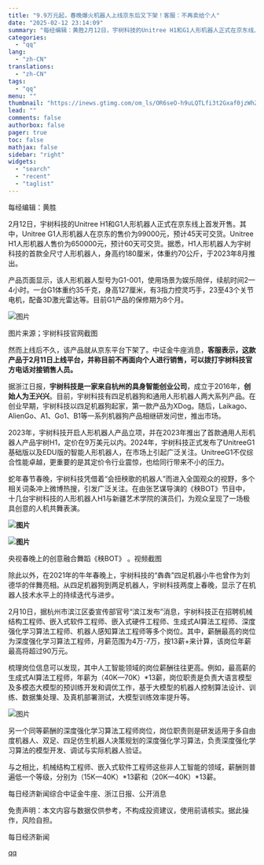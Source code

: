 ```yaml
---
title: "9.9万元起，春晚爆火机器人上线京东后又下架！客服：不再卖给个人"
date: "2025-02-12 23:14:09"
summary: "每经编辑：黄胜2月12日，宇树科技的Unitree H1和G1人形机器人正式在京东线上首发开售。其中..."
categories:
  - "qq"
lang:
  - "zh-CN"
translations:
  - "zh-CN"
tags:
  - "qq"
menu: ""
thumbnail: "https://inews.gtimg.com/om_ls/OR6seO-h9uLQTLfi3t2Gxaf0jzWhZH0r22UOBRhbWkdtkAA_640360/0"
lead: ""
comments: false
authorbox: false
pager: true
toc: false
mathjax: false
sidebar: "right"
widgets:
  - "search"
  - "recent"
  - "taglist"
---
```


每经编辑：黄胜

2月12日，宇树科技的Unitree H1和G1人形机器人正式在京东线上首发开售。其中，Unitree G1人形机器人在京东的售价为99000元，预计45天可交货。Unitree H1人形机器人售价为650000元，预计60天可交货。据悉，H1人形机器人为宇树科技的首款全尺寸人形机器人，身高约180厘米，体重约70公斤，于2023年8月推出。

产品页面显示，该人形机器人型号为G1-001，使用场景为娱乐陪伴，续航时间2—4小时。一台G1体重约35千克，身高127厘米，有3指力控灵巧手，23至43个关节电机，配备3D激光雷达等。目前G1产品的保修期为8个月。

![图片](https://inews.gtimg.com/om_bt/OP-JFvGYXujW3g9ZgXVJPd3MPTbDHTrzfwKnSiQTcA-HsAA/1000)

图片来源；宇树科技官网截图

然而上线后不久，该产品就从京东平台下架了。中证金牛座消息，**客服表示，这款产品于2月11日上线平台，并称目前不再面向个人进行销售，可以拨打宇树科技官方电话对接销售人员。**

据浙江日报，**宇树科技是一家来自杭州的具身智能创业公司**，成立于2016年，**创始人为王兴兴**。目前，宇树科技有四足机器狗和通用人形机器人两大系列产品。在创业早期，宇树科技以四足机器狗起家，第一款产品为XDog。随后，Laikago、AlienGo、A1、Go1、B1等一系列机器狗产品相继研发问世，推出市场。

2023年，宇树科技开启人形机器人产品立项，并在2023年推出了首款通用人形机器人产品宇树H1，定价在9万美元以内。2024年，宇树科技正式发布了UnitreeG1基础版以及EDU版的智能人形机器人，在市场上引起广泛关注。UnitreeG1不仅综合性能卓越，更重要的是其定价令行业震惊，也给同行带来不小的压力。

蛇年春节春晚，宇树科技凭借着“会扭秧歌的机器人”而进入全国观众的视野，多个相关词条冲上微博热搜，引发广泛关注。在由张艺谋导演的《秧BOT》节目中，十几台宇树科技的人形机器人H1与新疆艺术学院的演员们，为观众呈现了一场极具创意的人机共舞表演。

**![图片](https://inews.gtimg.com/om_bt/OHBkyMnAewfOkrgfqzfGl99-FfaP2BeRbntDgbBo2jW3kAA/641)**

**![图片](https://inews.gtimg.com/om_bt/O1_mEyrexRGLZ3_O8P-yh_di0Ppe_dWDfQAhzSbwcg2ZYAA/641)**

央视春晚上的创意融合舞蹈《秧BOT》 。视频截图

除此以外，在2021年的牛年春晚上，宇树科技的“犇犇”四足机器小牛也曾作为刘德华的伴舞亮相。从四足机器狗到两足机器人，宇树科技两度上春晚，显示了在机器人技术水平上的持续迭代与进步。

2月10日，据杭州市滨江区委宣传部官号“滨江发布”消息，宇树科技正在招聘机械结构工程师、嵌入式软件工程师、嵌入式硬件工程师、生成式AI算法工程师、深度强化学习算法工程师、机器人感知算法工程师等多个岗位。其中，薪酬最高的岗位为深度强化学习算法工程师，月薪范围为4万-7万，按13薪+来计算，该岗位年薪最高将超过90万元。

梳理岗位信息可以发现，其中人工智能领域的岗位薪酬往往更高。例如，最高薪的生成式AI算法工程师，年薪为（40K—70K）\*13薪，岗位职责是负责大语言模型及多模态大模型的预训练开发和调优工作，基于大模型的机器人控制算法设计、训练、数据集处理、及真机部署测试，大模型训练效率提升等。

![图片](https://inews.gtimg.com/om_bt/OGIpLGihp2yo_V1Jmftpv8jVkPHudyZLVIvb4fwQDMRZMAA/641)

另一个同等薪酬的深度强化学习算法工程师岗位，岗位职责则是研发适用于多自由度机器人、双足、四足仿生机器人决策规划的深度强化学习算法，负责深度强化学习算法的模型开发、调试与实际机器人验证。

与之相比，机械结构工程师、嵌入式软件工程师这些非人工智能的领域，薪酬则普遍低一个等级，分别为（15K—40K）\*13薪和（20K—40K）\*13薪。

每日经济新闻综合中证金牛座、浙江日报、公开消息

免责声明：本文内容与数据仅供参考，不构成投资建议，使用前请核实。据此操作，风险自担。

每日经济新闻

[qq](https://new.qq.com/rain/a/20250212A09MF800)

